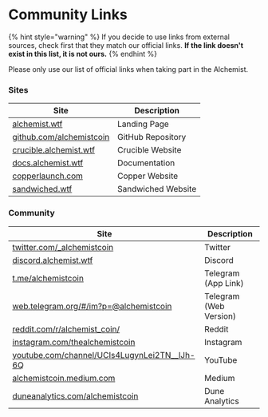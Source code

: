# Community Links

{% hint style="warning" %}
If you decide to use links from external sources, check first that they match our official links. **If the link doesn't exist in this list, it is not ours.**
{% endhint %}

Please only use our list of official links when taking part in the Alchemist.

### Sites

| Site                                                         | Description        |
| ------------------------------------------------------------ | ------------------ |
| [alchemist.wtf](http://alchemist.wtf)                        | Landing Page       |
| [github.com/alchemistcoin](https://github.com/alchemistcoin) | GitHub Repository  |
| [crucible.alchemist.wtf](https://crucible.alchemist.wtf/)    | Crucible Website   |
| [docs.alchemist.wtf](https://docs.alchemist.wtf)             | Documentation      |
| [copperlaunch.com](https://copperlaunch.com/)                | Copper Website     |
| [sandwiched.wtf](https://sandwiched.wtf/)                    | Sandwiched Website |

### Community

| Site                                                                                                         | Description            |
| ------------------------------------------------------------------------------------------------------------ | ---------------------- |
| [twitter.com/\_alchemistcoin](https://twitter.com/\_alchemistcoin)                                           | Twitter                |
| [discord.alchemist.wtf](http://discord.alchemist.wtf)                                                        | Discord                |
| [t.me/alchemistcoin](https://t.me/alchemistcoin)                                                             | Telegram (App Link)    |
| [web.telegram.org/#/im?p=@alchemistcoin](https://web.telegram.org/#/im?p=@alchemistcoin)                     | Telegram (Web Version) |
| [reddit.com/r/alchemist\_coin/](https://www.reddit.com/r/alchemist\_coin/)                                   | Reddit                 |
| [instagram.com/thealchemistcoin](https://www.instagram.com/thealchemistcoin/)                                | Instagram              |
| [youtube.com/channel/UCIs4LugynLei2TN\_\_lJh-6Q](https://www.youtube.com/channel/UCIs4LugynLei2TN\_\_lJh-6Q) | YouTube                |
| [alchemistcoin.medium.com](https://alchemistcoin.medium.com/)                                                | Medium                 |
| [duneanalytics.com/alchemistcoin](https://duneanalytics.com/alchemistcoin)                                   | Dune Analytics         |


